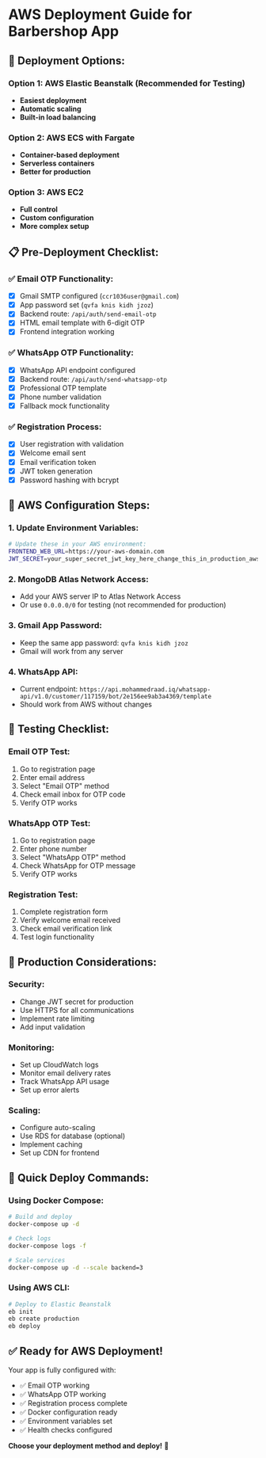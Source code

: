 # AWS Deployment Guide for Barbershop App

## 🚀 **Deployment Options:**

### **Option 1: AWS Elastic Beanstalk (Recommended for Testing)**
- **Easiest deployment**
- **Automatic scaling**
- **Built-in load balancing**

### **Option 2: AWS ECS with Fargate**
- **Container-based deployment**
- **Serverless containers**
- **Better for production**

### **Option 3: AWS EC2**
- **Full control**
- **Custom configuration**
- **More complex setup**

## 📋 **Pre-Deployment Checklist:**

### **✅ Email OTP Functionality:**
- [x] Gmail SMTP configured (`ccr1036user@gmail.com`)
- [x] App password set (`qvfa knis kidh jzoz`)
- [x] Backend route: `/api/auth/send-email-otp`
- [x] HTML email template with 6-digit OTP
- [x] Frontend integration working

### **✅ WhatsApp OTP Functionality:**
- [x] WhatsApp API endpoint configured
- [x] Backend route: `/api/auth/send-whatsapp-otp`
- [x] Professional OTP template
- [x] Phone number validation
- [x] Fallback mock functionality

### **✅ Registration Process:**
- [x] User registration with validation
- [x] Welcome email sent
- [x] Email verification token
- [x] JWT token generation
- [x] Password hashing with bcrypt

## 🔧 **AWS Configuration Steps:**

### **1. Update Environment Variables:**
```bash
# Update these in your AWS environment:
FRONTEND_WEB_URL=https://your-aws-domain.com
JWT_SECRET=your_super_secret_jwt_key_here_change_this_in_production_aws
```

### **2. MongoDB Atlas Network Access:**
- Add your AWS server IP to Atlas Network Access
- Or use `0.0.0.0/0` for testing (not recommended for production)

### **3. Gmail App Password:**
- Keep the same app password: `qvfa knis kidh jzoz`
- Gmail will work from any server

### **4. WhatsApp API:**
- Current endpoint: `https://api.mohammedraad.iq/whatsapp-api/v1.0/customer/117159/bot/2e156ee9ab3a4369/template`
- Should work from AWS without changes

## 🧪 **Testing Checklist:**

### **Email OTP Test:**
1. Go to registration page
2. Enter email address
3. Select "Email OTP" method
4. Check email inbox for OTP code
5. Verify OTP works

### **WhatsApp OTP Test:**
1. Go to registration page
2. Enter phone number
3. Select "WhatsApp OTP" method
4. Check WhatsApp for OTP message
5. Verify OTP works

### **Registration Test:**
1. Complete registration form
2. Verify welcome email received
3. Check email verification link
4. Test login functionality

## 📱 **Production Considerations:**

### **Security:**
- Change JWT secret for production
- Use HTTPS for all communications
- Implement rate limiting
- Add input validation

### **Monitoring:**
- Set up CloudWatch logs
- Monitor email delivery rates
- Track WhatsApp API usage
- Set up error alerts

### **Scaling:**
- Configure auto-scaling
- Use RDS for database (optional)
- Implement caching
- Set up CDN for frontend

## 🎯 **Quick Deploy Commands:**

### **Using Docker Compose:**
```bash
# Build and deploy
docker-compose up -d

# Check logs
docker-compose logs -f

# Scale services
docker-compose up -d --scale backend=3
```

### **Using AWS CLI:**
```bash
# Deploy to Elastic Beanstalk
eb init
eb create production
eb deploy
```

## ✅ **Ready for AWS Deployment!**

Your app is fully configured with:
- ✅ Email OTP working
- ✅ WhatsApp OTP working  
- ✅ Registration process complete
- ✅ Docker configuration ready
- ✅ Environment variables set
- ✅ Health checks configured

**Choose your deployment method and deploy!** 🚀
